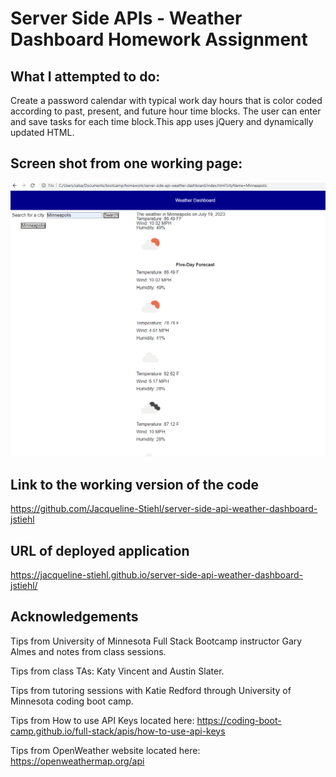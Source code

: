 # Server Side APIs - Weather Dashboard Homework Assignment

## What I attempted to do:

Create a password calendar with typical work day hours that is color coded according to past, present, and future hour time blocks. The user can enter and save tasks for each time block.This app uses jQuery and dynamically updated HTML.

## Screen shot from one working page:

![Screen shot of server side API weather dashboard homework assignment](./assets/images/Screenshot-weather-dashboard.png)

## Link to the working version of the code

https://github.com/Jacqueline-Stiehl/server-side-api-weather-dashboard-jstiehl

## URL of deployed application

https://jacqueline-stiehl.github.io/server-side-api-weather-dashboard-jstiehl/

## Acknowledgements

Tips from University of Minnesota Full Stack Bootcamp instructor Gary Almes and notes from class sessions.

Tips from class TAs: Katy Vincent and Austin Slater.

Tips from tutoring sessions with Katie Redford through University of Minnesota coding boot camp.

Tips from How to use API Keys located here: https://coding-boot-camp.github.io/full-stack/apis/how-to-use-api-keys

Tips from OpenWeather website located here: https://openweathermap.org/api
